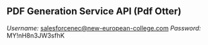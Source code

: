 ## PDF Generation Service API (Pdf Otter)

*Username:* salesforcenec@new-european-college.com
*Password:* MY!nH8n3JW3sfhK

